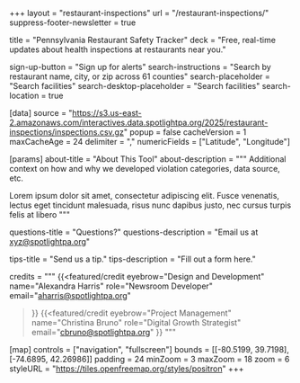 +++
layout = "restaurant-inspections"
url = "/restaurant-inspections/"
suppress-footer-newsletter = true

title = "Pennsylvania Restaurant Safety Tracker"
deck = "Free, real-time updates about health inspections at restaurants near you."

sign-up-button = "Sign up for alerts"
search-instructions = "Search by restaurant name, city, or zip across 61 counties"
search-placeholder = "Search facilities"
search-desktop-placeholder = "Search facilities"
search-location = true

[data]
source = "https://s3.us-east-2.amazonaws.com/interactives.data.spotlightpa.org/2025/restaurant-inspections/inspections.csv.gz"
popup = false
cacheVersion = 1
maxCacheAge = 24
delimiter = ","
numericFields = ["Latitude", "Longitude"]

[params]
about-title = "About This Tool"
about-description = """
Additional context on how and why we developed violation categories, data source, etc.

Lorem ipsum dolor sit amet, consectetur adipiscing elit. Fusce venenatis, lectus eget tincidunt malesuada, risus nunc dapibus justo, nec cursus turpis felis at libero
"""

questions-title = "Questions?"
questions-description = "Email us at xyz@spotlightpa.org"

tips-title = "Send us a tip."
tips-description = "Fill out a form here."

credits = """
{{<featured/credit
    eyebrow="Design and Development"
    name="Alexandra Harris"
    role="Newsroom Developer"
    email="aharris@spotlightpa.org"
>}}
{{<featured/credit
    eyebrow="Project Management"
    name="Christina Bruno"
    role="Digital Growth Strategist"
    email="cbruno@spotlightpa.org"
>}}
"""

[map]
controls = ["navigation", "fullscreen"]
bounds = [[-80.5199, 39.7198], [-74.6895, 42.26986]]
padding = 24
minZoom = 3
maxZoom = 18
zoom = 6
styleURL = "https://tiles.openfreemap.org/styles/positron"
+++